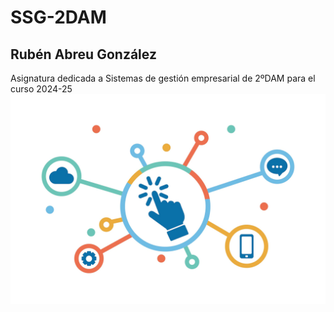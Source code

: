 # SSG-2DAM
## Rubén Abreu González
Asignatura dedicada a Sistemas de gestión empresarial de 2ºDAM para el curso 2024-25
<img src="./img/logo.png">